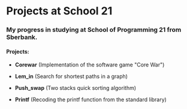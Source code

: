 # Projects at School 21

### My progress in studying at School of Programming 21 from Sberbank.


#### Projects:
 - __Corewar__ (Implementation of the software game "Core War")

 - __Lem_in__ (Search for shortest paths in a graph)
 - __Push_swap__ (Two stacks quick sorting algorithm)
 - __Printf__ (Recoding the printf function from the standard library)
